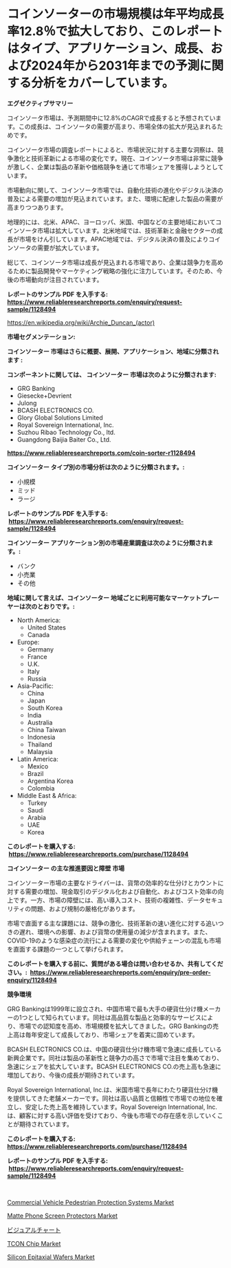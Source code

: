 <p><h1>コインソーターの市場規模は年平均成長率12.8％で拡大しており、このレポートはタイプ、アプリケーション、成長、および2024年から2031年までの予測に関する分析をカバーしています。</h1></p><p><strong>エグゼクティブサマリー</strong></p>
<p><p>コインソータ市場は、予測期間中に12.8%のCAGRで成長すると予想されています。この成長は、コインソータの需要が高まり、市場全体の拡大が見込まれるためです。</p><p>コインソータ市場の調査レポートによると、市場状況に対する主要な洞察は、競争激化と技術革新による市場の変化です。現在、コインソータ市場は非常に競争が激しく、企業は製品の革新や価格競争を通じて市場シェアを獲得しようとしています。</p><p>市場動向に関して、コインソータ市場では、自動化技術の進化やデジタル決済の普及による需要の増加が見込まれています。また、環境に配慮した製品の需要が高まりつつあります。</p><p>地理的には、北米、APAC、ヨーロッパ、米国、中国などの主要地域においてコインソータ市場は拡大しています。北米地域では、技術革新と金融セクターの成長が市場をけん引しています。APAC地域では、デジタル決済の普及によりコインソータの需要が拡大しています。</p><p>総じて、コインソータ市場は成長が見込まれる市場であり、企業は競争力を高めるために製品開発やマーケティング戦略の強化に注力しています。そのため、今後の市場動向が注目されています。</p></p>
<p><strong>レポートのサンプル PDF を入手する: <a href="https://www.reliableresearchreports.com/enquiry/request-sample/1128494">https://www.reliableresearchreports.com/enquiry/request-sample/1128494</a></strong></p>
<p><a href="https://en.wikipedia.org/wiki/Archie_Duncan_(actor)">https://en.wikipedia.org/wiki/Archie_Duncan_(actor)</a></p>
<p><strong>市場セグメンテーション:</strong></p>
<p><strong> コインソーター 市場はさらに概要、展開、アプリケーション、地域に分類されます :</strong></p>
<p><strong>コンポーネントに関しては、 コインソーター 市場は次のように分類されます: &nbsp;</strong></p>
<p><ul><li>GRG Banking</li><li>Giesecke+Devrient</li><li>Julong</li><li>BCASH ELECTRONICS CO.</li><li>Glory Global Solutions Limited</li><li>Royal Sovereign International, Inc.</li><li>Suzhou Ribao Technology Co., ltd.</li><li>Guangdong Baijia Baiter Co., Ltd.</li></ul></p>
<p><strong><a href="https://www.reliableresearchreports.com/coin-sorter-r1128494">https://www.reliableresearchreports.com/coin-sorter-r1128494</a></strong></p>
<p><strong> コインソーター タイプ別の市場分析は次のように分類されます。:</strong></p>
<p><ul><li>小規模</li><li>ミッド</li><li>ラージ</li></ul></p>
<p><strong>レポートのサンプル PDF を入手する: &nbsp;<a href="https://www.reliableresearchreports.com/enquiry/request-sample/1128494">https://www.reliableresearchreports.com/enquiry/request-sample/1128494</a></strong></p>
<p><strong> コインソーター アプリケーション別の市場産業調査は次のように分類されます。:</strong></p>
<p><ul><li>バンク</li><li>小売業</li><li>その他</li></ul></p>
<p><strong>地域に関して言えば、コインソーター 地域ごとに利用可能なマーケットプレーヤーは次のとおりです。:</strong></p>
<p><ul>
    <li>
        North America:
        <ul>
            <li>United States</li>
            <li>Canada</li>
        </ul>
    </li>
    <li>
        Europe:
        <ul>
            <li>Germany</li>
            <li>France</li>
            <li>U.K.</li>
            <li>Italy</li>
            <li>Russia</li>
        </ul>
    </li>
    <li>
        Asia-Pacific:
        <ul>
            <li>China</li>
            <li>Japan</li>
            <li>South Korea</li>
            <li>India</li>
            <li>Australia</li>
            <li>China Taiwan</li>
            <li>Indonesia</li>
            <li>Thailand</li>
            <li>Malaysia</li>
        </ul>
    </li>
    <li>
        Latin America:
        <ul>
            <li>Mexico</li>
            <li>Brazil</li>
            <li>Argentina Korea</li>
            <li>Colombia</li>
        </ul>
    </li>
    <li>
        Middle East & Africa:
        <ul>
            <li>Turkey</li>
            <li>Saudi</li>
            <li>Arabia</li>
            <li>UAE</li>
            <li>Korea</li>
        </ul>
    </li>
    </ul></p>
<p><strong>このレポートを購入する: &nbsp;<a href="https://www.reliableresearchreports.com/purchase/1128494">https://www.reliableresearchreports.com/purchase/1128494</a></strong></p>
<p><strong>コインソーター の主な推進要因と障壁 市場</strong></p>
<p><p>コインソーター市場の主要なドライバーは、貨幣の効率的な仕分けとカウントに対する需要の増加、現金取引のデジタル化および自動化、およびコスト効率の向上です。一方、市場の障壁には、高い導入コスト、技術の複雑性、データセキュリティの問題、および規制の厳格化があります。</p><p>市場で直面する主な課題には、競争の激化、技術革新の速い進化に対する追いつきの遅れ、環境への影響、および貨幣の使用量の減少が含まれます。また、COVID-19のような感染症の流行による需要の変化や供給チェーンの混乱も市場を直面する課題の一つとして挙げられます。</p></p>
<p><strong>このレポートを購入する前に、質問がある場合は問い合わせるか、共有してください。:&nbsp; <a href="https://www.reliableresearchreports.com/enquiry/pre-order-enquiry/1128494">https://www.reliableresearchreports.com/enquiry/pre-order-enquiry/1128494</a></strong></p>
<p><strong>競争環境</strong></p>
<p><p>GRG Bankingは1999年に設立され、中国市場で最も大手の硬貨仕分け機メーカーの1つとして知られています。同社は高品質な製品と効率的なサービスにより、市場での認知度を高め、市場規模を拡大してきました。GRG Bankingの売上高は毎年安定して成長しており、市場シェアを着実に固めています。</p><p>BCASH ELECTRONICS CO.は、中国の硬貨仕分け機市場で急速に成長している新興企業です。同社は製品の革新性と競争力の高さで市場で注目を集めており、急速にシェアを拡大しています。BCASH ELECTRONICS CO.の売上高も急速に増加しており、今後の成長が期待されています。</p><p>Royal Sovereign International, Inc.は、米国市場で長年にわたり硬貨仕分け機を提供してきた老舗メーカーです。同社は高い品質と信頼性で市場での地位を確立し、安定した売上高を維持しています。Royal Sovereign International, Inc.は、顧客に対する高い評価を受けており、今後も市場での存在感を示していくことが期待されています。</p></p>
<p><strong>このレポートを購入する: &nbsp; <a href="https://www.reliableresearchreports.com/purchase/1128494">https://www.reliableresearchreports.com/purchase/1128494</a></strong></p>
<p><strong>レポートのサンプル PDF を入手する: &nbsp;<a href="https://www.reliableresearchreports.com/enquiry/request-sample/1128494">https://www.reliableresearchreports.com/enquiry/request-sample/1128494</a></strong><strong></strong></p>
<p>&nbsp;</p>
<p><p><a href="https://issuu.com/reportprime-2/docs/commercial-vehicle-pedestrian-protection-systems-m">Commercial Vehicle Pedestrian Protection Systems Market</a></p><p><a href="https://issuu.com/reportprime-2/docs/matte-phone-screen-protectors-market-size-2030.ppt">Matte Phone Screen Protectors Market</a></p><p><a href="https://medium.com/@rudysimonis2023/%E3%83%93%E3%82%B8%E3%83%A5%E3%82%A2%E3%83%AB%E3%83%81%E3%83%A3%E3%83%BC%E3%83%88%E5%B8%82%E5%A0%B4%E5%8B%95%E5%90%91-%E3%83%93%E3%82%B8%E3%83%A5%E3%82%A2%E3%83%AB%E3%83%81%E3%83%A3%E3%83%BC%E3%83%88%E5%B8%82%E5%A0%B4%E3%81%AE%E6%B4%9E%E5%AF%9F%E3%81%A8%E4%BA%88%E6%B8%AC%E5%88%86%E6%9E%90%E3%81%AB%E7%84%A6%E7%82%B9%E3%82%92%E5%BD%93%E3%81%A6%E3%82%8B-2024%E5%B9%B4-2031%E5%B9%B4-1ecc9bd2cc75">ビジュアルチャート</a></p><p><a href="https://medium.com/@jeniw10236654655/tcon-chip-industry-analysis-report-its-market-size-share-trends-by-application-region-1632a7cc0e63">TCON Chip Market</a></p><p><a href="https://medium.com/@jeniw10236654655/silicon-epitaxial-wafers-market-forecast-global-market-trends-and-analysis-from-2024-to-2031-dd625021b104">Silicon Epitaxial Wafers Market</a></p></p>